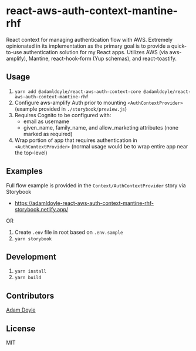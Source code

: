 # react-aws-auth-context-mantine-rhf

React context for managing authentication flow with AWS. Extremely opinionated in its implementation as the primary goal is to provide a quick-to-use authentication solution for my React apps. Utilizes AWS (via aws-amplify), Mantine, react-hook-form (Yup schemas), and react-toastify.

## Usage

1. `yarn add @adamldoyle/react-aws-auth-context-core @adamldoyle/react-aws-auth-context-mantine-rhf`
2. Configure aws-amplify Auth prior to mounting `<AuthContextProvider>` (example provided in `./storybook/preview.js`)
3. Requires Cognito to be configured with:
   - email as username
   - given_name, family_name, and allow_marketing attributes (none marked as required)
4. Wrap portion of app that requires authentication in `<AuthContextProvider>` (normal usage would be to wrap entire app near the top-level)

## Examples

Full flow example is provided in the `Context/AuthContextProvider` story via Storybook

- https://adamldoyle-react-aws-auth-context-mantine-rhf-storybook.netlify.app/

OR

1. Create `.env` file in root based on `.env.sample`
2. `yarn storybook`

## Development

1. `yarn install`
2. `yarn build`

## Contributors

[Adam Doyle](https://github.com/adamldoyle)

## License

MIT

